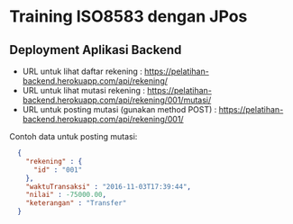 # Training ISO8583 dengan JPos

## Deployment Aplikasi Backend

* URL untuk lihat daftar rekening : https://pelatihan-backend.herokuapp.com/api/rekening/
* URL untuk lihat mutasi rekening : https://pelatihan-backend.herokuapp.com/api/rekening/001/mutasi/
* URL untuk posting mutasi (gunakan method POST) : https://pelatihan-backend.herokuapp.com/api/rekening/001/

Contoh data untuk posting mutasi:

```json
  {
    "rekening" : {
      "id" : "001"
    },
    "waktuTransaksi" : "2016-11-03T17:39:44",
    "nilai" : -75000.00,
    "keterangan" : "Transfer"
  } 
```

